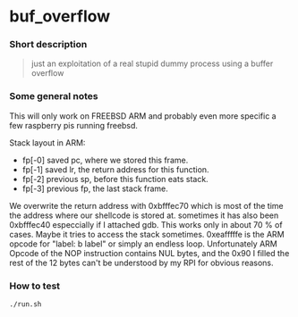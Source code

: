 buf_overflow
============
### Short description
> just an exploitation of a real stupid dummy process using a buffer overflow

### Some general notes
This will only work on FREEBSD ARM and probably even more specific a few raspberry pis running freebsd.

Stack layout in ARM:
 - fp[-0] saved pc, where we stored this frame.
 - fp[-1] saved lr, the return address for this function. 
 - fp[-2] previous sp, before this function eats stack.
 - fp[-3] previous fp, the last stack frame.

We overwrite the return address with 0xbfffec70 which is most of the time the address where our shellcode is stored at. sometimes it has also been 0xbfffec40 especcially if I attached gdb.
This works only in about 70 % of cases. Maybe it tries to access the stack sometimes.
0xeafffffe is the ARM opcode for "label: b label" or simply an endless loop. Unfortunately ARM Opcode of the NOP instruction contains NUL bytes, and the 0x90 I filled the rest of the 12 bytes can't be understood by my RPI for obvious reasons.
### How to test
```
./run.sh
```
